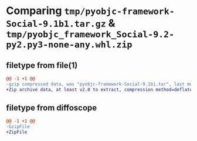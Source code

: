 # Comparing `tmp/pyobjc-framework-Social-9.1b1.tar.gz` & `tmp/pyobjc_framework_Social-9.2-py2.py3-none-any.whl.zip`

## filetype from file(1)

```diff
@@ -1 +1 @@
-gzip compressed data, was "pyobjc-framework-Social-9.1b1.tar", last modified: Sun Mar 26 11:41:01 2023, max compression
+Zip archive data, at least v2.0 to extract, compression method=deflate
```

## filetype from diffoscope

```diff
@@ -1 +1 @@
-GzipFile
+ZipFile
```

